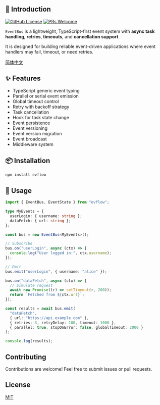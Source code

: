 ## 📌 Introduction

[![GitHub License](https://img.shields.io/github/license/dafengzhen/evflow?color=blue)](https://github.com/dafengzhen/evflow)
[![PRs Welcome](https://img.shields.io/badge/PRs-welcome-brightgreen.svg)](https://github.com/dafengzhen/evflow/pulls)

`EventBus` is a lightweight, TypeScript-first event system with **async task handling**, **retries**, **timeouts**, and **cancellation support**.

It is designed for building reliable event-driven applications where event handlers may fail, timeout, or need retries.

[简体中文](./README.zh.md)

## ✨ Features

- TypeScript generic event typing
- Parallel or serial event emission
- Global timeout control
- Retry with backoff strategy
- Task cancellation
- Hook for task state change
- Event persistence
- Event versioning
- Event version migration
- Event broadcast
- Middleware system

## 📦 Installation

```bash
npm install evflow
```

## 🚀 Usage

```ts
import { EventBus, EventState } from "evflow";

type MyEvents = {
  userLogin: { username: string };
  dataFetch: { url: string };
};

const bus = new EventBus<MyEvents>();

// Subscribe
bus.on("userLogin", async (ctx) => {
  console.log("User logged in:", ctx.username);
});

// Emit
bus.emit("userLogin", { username: "alice" });
```

```ts
bus.on("dataFetch", async (ctx) => {
  // Simulate request
  await new Promise((r) => setTimeout(r, 200));
  return `Fetched from ${ctx.url}`;
});

const results = await bus.emit(
  "dataFetch",
  { url: "https://api.example.com" },
  { retries: 3, retryDelay: 100, timeout: 1000 },
  { parallel: true, stopOnError: false, globalTimeout: 2000 }
);

console.log(results);
```

## Contributing

Contributions are welcome! Feel free to submit issues or pull requests.

## License

[MIT](https://opensource.org/licenses/MIT)

